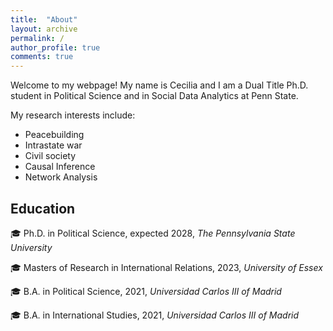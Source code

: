 ```yaml
---
title:  "About"
layout: archive
permalink: /
author_profile: true
comments: true
---
```


Welcome to my webpage! My name is Cecilia and I am a Dual Title Ph.D. student in Political Science and in Social Data Analytics at Penn State.

My research interests include:
- Peacebuilding
- Intrastate war
- Civil society
- Causal Inference
- Network Analysis

## Education

 🎓 Ph.D. in Political Science, expected 2028, *The Pennsylvania State University* 
 
 🎓 Masters of Research in International Relations, 2023, *University of Essex*
 
 🎓 B.A. in Political Science, 2021, *Universidad Carlos III of Madrid* 
 
🎓 B.A. in International Studies, 2021, *Universidad Carlos III of Madrid*

